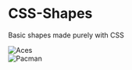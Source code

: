 CSS-Shapes
==========

Basic shapes made purely with CSS

![Aces](http://i.imgur.com/DrcNwlO.png)  
![Pacman](http://i.imgur.com/PCvB92i.png)